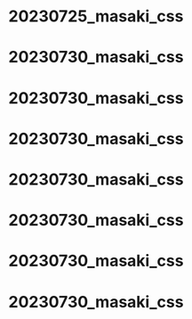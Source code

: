 # 20230725_masaki_css
# 20230730_masaki_css
# 20230730_masaki_css
# 20230730_masaki_css
# 20230730_masaki_css
# 20230730_masaki_css
# 20230730_masaki_css
# 20230730_masaki_css
